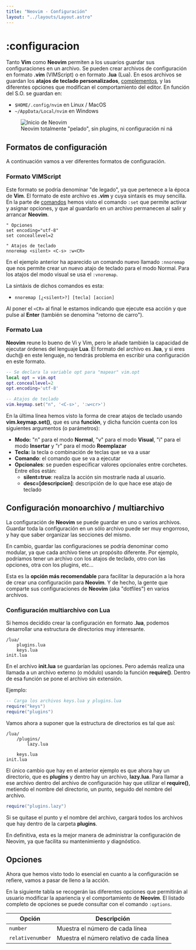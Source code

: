 ```yaml
---
title: "Neovim - Configuración"
layout: "../layouts/Layout.astro"
---
```

<main>

# :configuracion

Tanto **Vim** como **Neovim** permiten a los usuarios guardar sus configuraciones en un archivo. Se pueden crear archivos de configuración en formato **.vim** (VIMScript) o en formato **.lua** (Lua). En esos archivos se guardan los **atajos de teclado personalizados**, [complementos](/plugins), y las diferentes opciones que modifican el comportamiento del editor. En función del S.O. se guardan en:

* `$HOME/.config/nvim` en Linux / MacOS
* `~/AppData/Local/nvim` en Windows

<figure>
        <img src="/images/Inicio-Neovim.webp" alt="Inicio de Neovim" />
        <figcaption>Neovim totalmente "pelado", sin plugins, ni configuración ni ná</figcaption>
</figure>

## Formatos de configuración
A continuación vamos a ver diferentes formatos de configuración.

### Formato VIMScript

Este formato se podría denominar "de legado", ya que pertenece a la época de **Vim**.
    El formato de este archivo es **.vim** y cuya sintaxis es muy sencilla. En la
parte de [comandos](/comandos) hemos visto el comando `:set` que permite activar y
asignar opciones, y que al guardarlo en un archivo permanecen al salir y arrancar
**Neovim**.

``` vim 
" Opciones
set encoding="utf-8"
set conceallevel=2

" Atajos de teclado
nnoremap <silent> <C-s> :w<CR>
```
En el ejemplo anterior ha aparecido un comando nuevo llamado `:nnoremap` que nos
permite crear un nuevo atajo de teclado para el modo Normal. Para los atajos del modo
    visual se usa el `:vnoremap`.

La sintáxis de dichos comandos es esta:

+ `nnoremap [¿<silent>?] [tecla] [accion]`

Al poner el `<CR>` al final le estamos indicando que ejecute esa acción y que pulse al
    **Enter** (también se denomina "retorno de carro").

### Formato Lua
**Neovim** reune lo bueno de Vi y Vim, pero le añade también la capacidad de ejecutar
    órdenes del lenguaje **Lua**. El formato del archivo es **.lua**, y si eres duch@
    en este lenguaje, no tendrás problema en escribir una configuración en este
formato.

``` lua
-- Se declara la variable opt para "mapear" vim.opt
local opt = vim.opt
opt.conceallevel=2
opt.encoding='utf-8'

-- Atajos de teclado
vim.keymap.set("n", '<C-s>', ':w<cr>')
```

En la última línea hemos visto la forma de crear atajos de teclado usando
**vim.keymap.set()**, que es una **función**, y dicha función cuenta con los
siguientes argumentos (o parámetros):

+ **Modo:** "n" para el modo **Normal**, "v" para el modo **Visual**, "i" para el
modo **Insertar** y "r" para el modo **Reemplazar**
+ **Tecla:** la tecla o combinación de teclas que se va a usar
+ **Comando**: el comando que se va a ejecutar
+ **Opcionales**: se pueden especificar valores opcionales entre corchetes. Entre ellos están:
    + **silent=true**: realiza la acción sin mostrarle nada al usuario.
    + **desc=[descripcion]**: descripción de lo que hace ese atajo de teclado

## Configuración monoarchivo / multiarchivo

La configuración de **Neovim** se puede guardar en uno o varios archivos. Guardar
toda la configuración en un sólo archivo puede ser muy engorroso, y hay que saber
organizar las secciones del mismo.

En cambio, guardar las configuraciones se podría denominar como modular, ya que cada
    archivo tiene un propósito diferente. Por ejemplo, podríamos tener un archivo con
    los atajos de teclado, otro con las opciones, otra con los plugins, etc...

Esta es la **opción más recomendable** para facilitar la depuración a la hora de
crear una configuración para **Neovim**. Y de hecho, la gente que comparte sus
configuraciones de **Neovim** (aka "dotfiles") en varios archivos.

### Configuración multiarchivo con Lua

Si hemos decidido crear la configuración en formato **.lua**, podemos desarrollar una
    estructura de directorios muy interesante.

```
/lua/
    plugins.lua
    keys.lua
init.lua
```

En el archivo **init.lua** se guardarían las opciones. Pero además realiza una
llamada a un archivo externo (o módulo) usando la función **require()**. Dentro de
esa función se pone el archivo sin extensión.

Ejemplo:

``` lua
-- Carga los archivos keys.lua y plugins.lua
require("keys")
require("plugins")
```

Vamos ahora a suponer que la estructura de directorios es tal que así:

```
/lua/
    /plugins/
        lazy.lua
        
    keys.lua
init.lua
```

El único cambio que hay en el anterior ejemplo es que ahora hay un directorio, que es
    **plugins** y dentro hay un archivo, **lazy.lua**. Para llamar a ese archivo
dentro del archivo de configuración hay que utilizar el **require()**, metiendo el
nombre del directorio, un punto, seguido del nombre del archivo.

``` lua
require("plugins.lazy")
```

Si se quitase el punto y el nombre del archivo, cargará todos los archivos que hay
dentro de la carpeta **plugins**.

En definitiva, esta es la mejor manera de administrar la configuración de Neovim, ya
    que facilita su mantenimiento y diagnóstico.

## Opciones
Ahora que hemos visto todo lo esencial en cuanto a la configuración se refiere, vamos
    a pasar de lleno a la acción.

En la siguiente tabla se recogerán las diferentes opciones que permitirán al usuario
    modificar la apariencia y el comportamiento de **Neovim**. El listado completo de
    opciones se puede consultar con el comando `:options`.

| Opción | Descripción |
| ------ | ----------- |
| `number` | Muestra el número de cada línea |
| `relativenumber` | Muestra el número relativo de cada línea |
</main>

